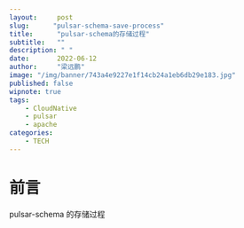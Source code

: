 ```yaml
---
layout:     post 
slug:      "pulsar-schema-save-process"
title:      "pulsar-schema的存储过程"
subtitle:   ""
description: " "
date:       2022-06-12
author:     "梁远鹏"
image: "/img/banner/743a4e9227e1f14cb24a1eb6db29e183.jpg"
published: false
wipnote: true
tags:
    - CloudNative
    - pulsar
    - apache
categories: 
    - TECH
---
```


# 前言 

pulsar-schema 的存储过程

